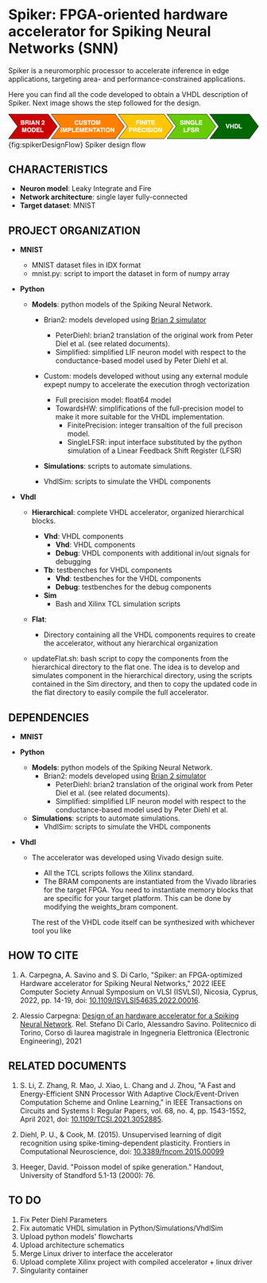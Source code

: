 # Spiker: FPGA-oriented hardware accelerator for Spiking Neural Networks (SNN)
Spiker is a neuromorphic processor to accelerate inference in edge applications, targeting area- and performance-constrained applications.

Here you can find all the code developed to obtain a VHDL description of Spiker. Next image shows the step followed for the design.

![DesignFlow](Doc/Figures/designFlow.png){fig:spikerDesignFlow}
Spiker design flow

## CHARACTERISTICS
* __Neuron model__: Leaky Integrate and Fire
* __Network architecture__: single layer fully-connected
* __Target dataset__: MNIST

## PROJECT ORGANIZATION
* __MNIST__
	* MNIST dataset files in IDX format
	* mnist.py: script to import the dataset in form of numpy array

* __Python__
	* __Models__: python models of the Spiking Neural Network.
		* Brian2: models developed using [Brian 2 simulator](https://brian2.readthedocs.io/en/stable/)
			* PeterDiehl: brian2 translation of the original work from Peter Diel et al. (see related documents).
			* Simplified: simplified LIF neuron model with respect to the conductance-based model used by Peter Diehl et al.

		* Custom: models developed without using any external module expept numpy to accelerate the execution throgh vectorization
			* Full precision model: float64 model
			* TowardsHW: simplifications of the full-precision model to make it more suitable for the VHDL implementation.
				* FinitePrecision: integer transaltion of the full precison model.
				* SingleLFSR: input interface substituted by the python simulation of a Linear Feedback Shift Register (LFSR)
		* __Simulations__: scripts to automate simulations.
		* VhdlSim: scripts to simulate the VHDL components

* __Vhdl__
	* __Hierarchical__: complete VHDL accelerator, organized hierarchical blocks.
		* __Vhd__: VHDL components
			* __Vhd__: VHDL components
			* __Debug__: VHDL components with additional in/out signals for debugging
		* __Tb__: testbenches for VHDL components
			* __Vhd__: testbenches for the VHDL components
			* __Debug__: testbenches for the debug components
		* __Sim__
			* Bash and Xilinx TCL simulation scripts
	* __Flat__: 
		* Directory containing all the VHDL components requires to create the accelerator, without any hierarchical organization
	
	* updateFlat.sh: bash script to copy the components from the hierarchical directory to the flat one. The idea is to develop and simulates component in the hierarchical directory, using the scripts contained in the Sim directory, and then to copy the updated code in the flat directory to easily compile the full accelerator.


## DEPENDENCIES
* __MNIST__

* __Python__
	* __Models__: python models of the Spiking Neural Network.
		* Brian2: models developed using [Brian 2 simulator](https://brian2.readthedocs.io/en/stable/)
			* PeterDiehl: brian2 translation of the original work from Peter Diel et al. (see related documents).
			* Simplified: simplified LIF neuron model with respect to the conductance-based model used by Peter Diehl et al.
	* __Simulations__: scripts to automate simulations.
		* VhdlSim: scripts to simulate the VHDL components

* __Vhdl__
	* The accelerator was developed using Vivado design suite. 
		* All the TCL scripts follows the Xilinx standard. 
		* The BRAM components are instantiated from the Vivado libraries for the target FPGA. You need to instantiate memory blocks that are specific for your target platform. This can be done by modifying the weights_bram component.

	  The rest of the VHDL code itself can be synthesized with whichever tool you like



## HOW TO CITE
1. A. Carpegna, A. Savino and S. Di Carlo, "Spiker: an FPGA-optimized Hardware accelerator for Spiking Neural Networks," 2022 IEEE Computer Society Annual Symposium on VLSI (ISVLSI), Nicosia, Cyprus, 2022, pp. 14-19, doi: [10.1109/ISVLSI54635.2022.00016](https://doi.org/10.1109/ISVLSI54635.2022.00016).

2. Alessio Carpegna: [Design of an hardware accelerator for a Spiking Neural Network](https://webthesis.biblio.polito.it/20606/).  Rel. Stefano Di Carlo, Alessandro Savino. Politecnico di Torino, Corso di laurea magistrale in Ingegneria Elettronica (Electronic Engineering), 2021 



## RELATED DOCUMENTS
1. S. Li, Z. Zhang, R. Mao, J. Xiao, L. Chang and J. Zhou, "A Fast and Energy-Efficient SNN Processor With Adaptive Clock/Event-Driven Computation Scheme and Online Learning," in IEEE Transactions on Circuits and Systems I: Regular Papers, vol. 68, no. 4, pp. 1543-1552, April 2021, doi: [10.1109/TCSI.2021.3052885](https://doi.org/10.1109/TCSI.2021.3052885).

2. Diehl, P. U., & Cook, M. (2015). Unsupervised learning of digit recognition using spike-timing-dependent plasticity. Frontiers in Computational Neuroscience, doi: [10.3389/fncom.2015.00099](https://doi.org/10.3389/fncom.2015.00099) 

3. Heeger, David. "Poisson model of spike generation." Handout, University of Standford 5.1-13 (2000): 76.



## TO DO
1. Fix Peter Diehl Parameters
2. Fix automatic VHDL simulation in Python/Simulations/VhdlSim
3. Upload python models' flowcharts
4. Upload architecture schematics
5. Merge Linux driver to interface the accelerator
6. Upload complete Xilinx project with compiled accelerator + linux driver
7. Singularity container
